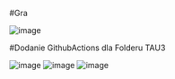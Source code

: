 #Gra

![image](https://github.com/user-attachments/assets/373d2e3b-8d24-48a8-8f7a-61cfa563b9a2)

#Dodanie GithubActions dla Folderu TAU3

![image](https://github.com/user-attachments/assets/2b95877f-3a91-4539-8f8e-e2b4b1e7cd81)
![image](https://github.com/user-attachments/assets/cf4f57f7-689b-46e9-8ba3-1b3b826bd366)
![image](https://github.com/user-attachments/assets/06a11f44-0015-44ae-964d-e0f5a30446f0)


